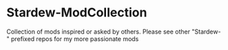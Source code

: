 # Stardew-ModCollection
Collection of mods inspired or asked by others. Please see other "Stardew-" prefixed repos for my more passionate mods
